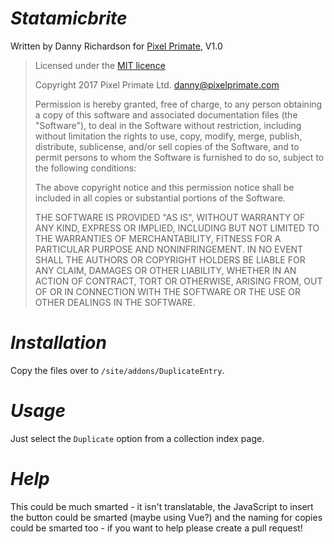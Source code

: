 *Statamicbrite*
==
Written by Danny Richardson for [Pixel Primate](http://www.pixelprimate.com), V1.0

> Licensed under the [MIT licence](https://opensource.org/licenses/MIT)
>
> Copyright 2017 Pixel Primate Ltd.  danny@pixelprimate.com
> 
> Permission is hereby granted, free of charge, to any person obtaining a copy of this software and associated documentation files (the "Software"), to deal in the Software without restriction, including without limitation the rights to use, copy, modify, merge, publish, distribute, sublicense, and/or sell copies of the Software, and to permit persons to whom the Software is furnished to do so, subject to the following conditions:
> 
> The above copyright notice and this permission notice shall be included in all copies or substantial portions of the Software.
> 
> THE SOFTWARE IS PROVIDED "AS IS", WITHOUT WARRANTY OF ANY KIND, EXPRESS OR IMPLIED, INCLUDING BUT NOT LIMITED TO THE WARRANTIES OF MERCHANTABILITY, FITNESS FOR A PARTICULAR PURPOSE AND NONINFRINGEMENT. IN NO EVENT SHALL THE AUTHORS OR COPYRIGHT HOLDERS BE LIABLE FOR ANY CLAIM, DAMAGES OR OTHER LIABILITY, WHETHER IN AN ACTION OF CONTRACT, TORT OR OTHERWISE, ARISING FROM, OUT OF OR IN CONNECTION WITH THE SOFTWARE OR THE USE OR OTHER DEALINGS IN THE SOFTWARE.

*Installation*
==

Copy the files over to `/site/addons/DuplicateEntry`.


*Usage*
==

Just select the `Duplicate` option from a collection index page.


*Help*
==

This could be much smarted - it isn't translatable, the JavaScript to insert the button could be smarted (maybe using Vue?) and the naming for copies could be smarted too - if you want to help please create a pull request!